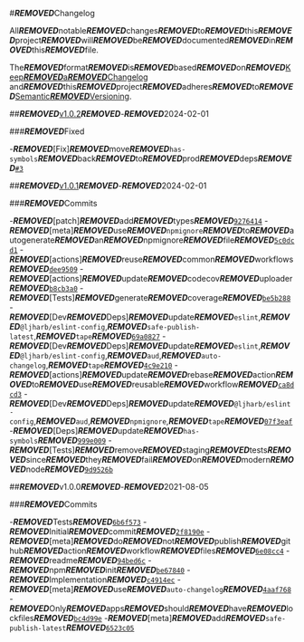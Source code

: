 #***REMOVED***Changelog

All***REMOVED***notable***REMOVED***changes***REMOVED***to***REMOVED***this***REMOVED***project***REMOVED***will***REMOVED***be***REMOVED***documented***REMOVED***in***REMOVED***this***REMOVED***file.

The***REMOVED***format***REMOVED***is***REMOVED***based***REMOVED***on***REMOVED***[Keep***REMOVED***a***REMOVED***Changelog](https://keepachangelog.com/en/1.0.0/)
and***REMOVED***this***REMOVED***project***REMOVED***adheres***REMOVED***to***REMOVED***[Semantic***REMOVED***Versioning](https://semver.org/spec/v2.0.0.html).

##***REMOVED***[v1.0.2](https://github.com/inspect-js/has-tostringtag/compare/v1.0.1...v1.0.2)***REMOVED***-***REMOVED***2024-02-01

###***REMOVED***Fixed

-***REMOVED***[Fix]***REMOVED***move***REMOVED***`has-symbols`***REMOVED***back***REMOVED***to***REMOVED***prod***REMOVED***deps***REMOVED***[`#3`](https://github.com/inspect-js/has-tostringtag/issues/3)

##***REMOVED***[v1.0.1](https://github.com/inspect-js/has-tostringtag/compare/v1.0.0...v1.0.1)***REMOVED***-***REMOVED***2024-02-01

###***REMOVED***Commits

-***REMOVED***[patch]***REMOVED***add***REMOVED***types***REMOVED***[`9276414`](https://github.com/inspect-js/has-tostringtag/commit/9276414b22fab3eeb234688841722c4be113201f)
-***REMOVED***[meta]***REMOVED***use***REMOVED***`npmignore`***REMOVED***to***REMOVED***autogenerate***REMOVED***an***REMOVED***npmignore***REMOVED***file***REMOVED***[`5c0dcd1`](https://github.com/inspect-js/has-tostringtag/commit/5c0dcd1ff66419562a30d1fd88b966cc36bce5fc)
-***REMOVED***[actions]***REMOVED***reuse***REMOVED***common***REMOVED***workflows***REMOVED***[`dee9509`](https://github.com/inspect-js/has-tostringtag/commit/dee950904ab5719b62cf8d73d2ac950b09093266)
-***REMOVED***[actions]***REMOVED***update***REMOVED***codecov***REMOVED***uploader***REMOVED***[`b8cb3a0`](https://github.com/inspect-js/has-tostringtag/commit/b8cb3a0b8ffbb1593012c4c2daa45fb25642825d)
-***REMOVED***[Tests]***REMOVED***generate***REMOVED***coverage***REMOVED***[`be5b288`](https://github.com/inspect-js/has-tostringtag/commit/be5b28889e2735cdbcef387f84c2829995f2f05e)
-***REMOVED***[Dev***REMOVED***Deps]***REMOVED***update***REMOVED***`eslint`,***REMOVED***`@ljharb/eslint-config`,***REMOVED***`safe-publish-latest`,***REMOVED***`tape`***REMOVED***[`69a0827`](https://github.com/inspect-js/has-tostringtag/commit/69a0827974e9b877b2c75b70b057555da8f25a65)
-***REMOVED***[Dev***REMOVED***Deps]***REMOVED***update***REMOVED***`eslint`,***REMOVED***`@ljharb/eslint-config`,***REMOVED***`aud`,***REMOVED***`auto-changelog`,***REMOVED***`tape`***REMOVED***[`4c9e210`](https://github.com/inspect-js/has-tostringtag/commit/4c9e210a5682f0557a3235d36b68ce809d7fb825)
-***REMOVED***[actions]***REMOVED***update***REMOVED***rebase***REMOVED***action***REMOVED***to***REMOVED***use***REMOVED***reusable***REMOVED***workflow***REMOVED***[`ca8dcd3`](https://github.com/inspect-js/has-tostringtag/commit/ca8dcd3a6f3f5805d7e3fd461b654aedba0946e7)
-***REMOVED***[Dev***REMOVED***Deps]***REMOVED***update***REMOVED***`@ljharb/eslint-config`,***REMOVED***`aud`,***REMOVED***`npmignore`,***REMOVED***`tape`***REMOVED***[`07f3eaf`](https://github.com/inspect-js/has-tostringtag/commit/07f3eafa45dd98208c94479737da77f9a69b94c4)
-***REMOVED***[Deps]***REMOVED***update***REMOVED***`has-symbols`***REMOVED***[`999e009`](https://github.com/inspect-js/has-tostringtag/commit/999e0095a7d1749a58f55472ec8bf8108cdfdcf3)
-***REMOVED***[Tests]***REMOVED***remove***REMOVED***staging***REMOVED***tests***REMOVED***since***REMOVED***they***REMOVED***fail***REMOVED***on***REMOVED***modern***REMOVED***node***REMOVED***[`9d9526b`](https://github.com/inspect-js/has-tostringtag/commit/9d9526b1dc1ca7f2292b52efda4c3d857b0e39bd)

##***REMOVED***v1.0.0***REMOVED***-***REMOVED***2021-08-05

###***REMOVED***Commits

-***REMOVED***Tests***REMOVED***[`6b6f573`](https://github.com/inspect-js/has-tostringtag/commit/6b6f5734dc2058badb300ff0783efdad95fe1a65)
-***REMOVED***Initial***REMOVED***commit***REMOVED***[`2f8190e`](https://github.com/inspect-js/has-tostringtag/commit/2f8190e799fac32ba9b95a076c0255e01d7ce475)
-***REMOVED***[meta]***REMOVED***do***REMOVED***not***REMOVED***publish***REMOVED***github***REMOVED***action***REMOVED***workflow***REMOVED***files***REMOVED***[`6e08cc4`](https://github.com/inspect-js/has-tostringtag/commit/6e08cc4e0fea7ec71ef66e70734b2af2c4a8b71b)
-***REMOVED***readme***REMOVED***[`94bed6c`](https://github.com/inspect-js/has-tostringtag/commit/94bed6c9560cbbfda034f8d6c260bb7b0db33c1a)
-***REMOVED***npm***REMOVED***init***REMOVED***[`be67840`](https://github.com/inspect-js/has-tostringtag/commit/be67840ab92ee7adb98bcc65261975543f815fa5)
-***REMOVED***Implementation***REMOVED***[`c4914ec`](https://github.com/inspect-js/has-tostringtag/commit/c4914ecc51ddee692c85b471ae0a5d8123030fbf)
-***REMOVED***[meta]***REMOVED***use***REMOVED***`auto-changelog`***REMOVED***[`4aaf768`](https://github.com/inspect-js/has-tostringtag/commit/4aaf76895ae01d7b739f2b19f967ef2372506cd7)
-***REMOVED***Only***REMOVED***apps***REMOVED***should***REMOVED***have***REMOVED***lockfiles***REMOVED***[`bc4d99e`](https://github.com/inspect-js/has-tostringtag/commit/bc4d99e4bf494afbaa235c5f098df6e642edf724)
-***REMOVED***[meta]***REMOVED***add***REMOVED***`safe-publish-latest`***REMOVED***[`6523c05`](https://github.com/inspect-js/has-tostringtag/commit/6523c05c9b87140f3ae74c9daf91633dd9ff4e1f)
